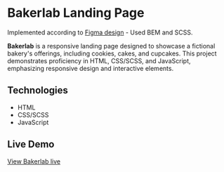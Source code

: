 # Bakerlab Landing Page

Implemented according to [Figma design](https://www.figma.com/file/dY3izAm0Vspsmra4lQWQIP/Bakerlab-FE-students?node-id=0%3A1) - Used BEM and SCSS.

**Bakerlab** is a responsive landing page designed to showcase a fictional bakery's offerings, including cookies, cakes, and cupcakes. This project demonstrates proficiency in HTML, CSS/SCSS, and JavaScript, emphasizing responsive design and interactive elements.

## Technologies

- HTML
- CSS/SCSS
- JavaScript

## Live Demo

[View Bakerlab live](https://yourusername.github.io/bakerlab/)
